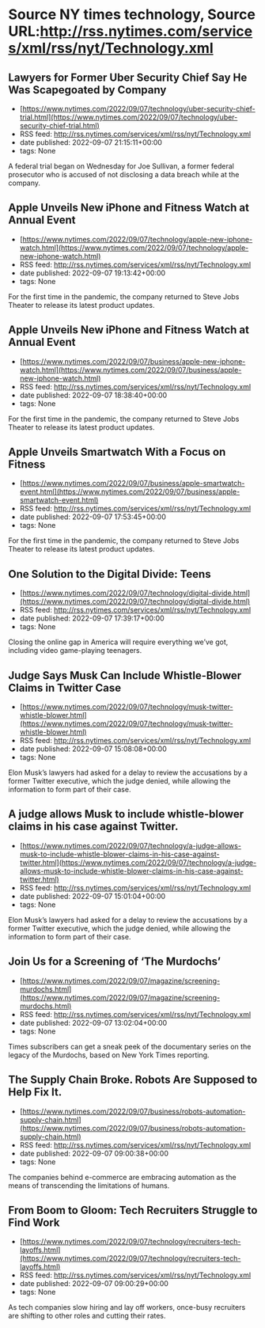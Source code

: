 # Source NY times technology, Source URL:http://rss.nytimes.com/services/xml/rss/nyt/Technology.xml

## Lawyers for Former Uber Security Chief Say He Was Scapegoated by Company
 - [https://www.nytimes.com/2022/09/07/technology/uber-security-chief-trial.html](https://www.nytimes.com/2022/09/07/technology/uber-security-chief-trial.html)
 - RSS feed: http://rss.nytimes.com/services/xml/rss/nyt/Technology.xml
 - date published: 2022-09-07 21:15:11+00:00
 - tags: None

A federal trial began on Wednesday for Joe Sullivan, a former federal prosecutor who is accused of not disclosing a data breach while at the company.

## Apple Unveils New iPhone and Fitness Watch at Annual Event
 - [https://www.nytimes.com/2022/09/07/technology/apple-new-iphone-watch.html](https://www.nytimes.com/2022/09/07/technology/apple-new-iphone-watch.html)
 - RSS feed: http://rss.nytimes.com/services/xml/rss/nyt/Technology.xml
 - date published: 2022-09-07 19:13:42+00:00
 - tags: None

For the first time in the pandemic, the company returned to Steve Jobs Theater to release its latest product updates.

## Apple Unveils New iPhone and Fitness Watch at Annual Event
 - [https://www.nytimes.com/2022/09/07/business/apple-new-iphone-watch.html](https://www.nytimes.com/2022/09/07/business/apple-new-iphone-watch.html)
 - RSS feed: http://rss.nytimes.com/services/xml/rss/nyt/Technology.xml
 - date published: 2022-09-07 18:38:40+00:00
 - tags: None

For the first time in the pandemic, the company returned to Steve Jobs Theater to release its latest product updates.

## Apple Unveils Smartwatch With a Focus on Fitness
 - [https://www.nytimes.com/2022/09/07/business/apple-smartwatch-event.html](https://www.nytimes.com/2022/09/07/business/apple-smartwatch-event.html)
 - RSS feed: http://rss.nytimes.com/services/xml/rss/nyt/Technology.xml
 - date published: 2022-09-07 17:53:45+00:00
 - tags: None

For the first time in the pandemic, the company returned to Steve Jobs Theater to release its latest product updates.

## One Solution to the Digital Divide: Teens
 - [https://www.nytimes.com/2022/09/07/technology/digital-divide.html](https://www.nytimes.com/2022/09/07/technology/digital-divide.html)
 - RSS feed: http://rss.nytimes.com/services/xml/rss/nyt/Technology.xml
 - date published: 2022-09-07 17:39:17+00:00
 - tags: None

Closing the online gap in America will require everything we’ve got, including video game-playing teenagers.

## Judge Says Musk Can Include Whistle-Blower Claims in Twitter Case
 - [https://www.nytimes.com/2022/09/07/technology/musk-twitter-whistle-blower.html](https://www.nytimes.com/2022/09/07/technology/musk-twitter-whistle-blower.html)
 - RSS feed: http://rss.nytimes.com/services/xml/rss/nyt/Technology.xml
 - date published: 2022-09-07 15:08:08+00:00
 - tags: None

Elon Musk’s lawyers had asked for a delay to review the accusations by a former Twitter executive, which the judge denied, while allowing the information to form part of their case.

## A judge allows Musk to include whistle-blower claims in his case against Twitter.
 - [https://www.nytimes.com/2022/09/07/technology/a-judge-allows-musk-to-include-whistle-blower-claims-in-his-case-against-twitter.html](https://www.nytimes.com/2022/09/07/technology/a-judge-allows-musk-to-include-whistle-blower-claims-in-his-case-against-twitter.html)
 - RSS feed: http://rss.nytimes.com/services/xml/rss/nyt/Technology.xml
 - date published: 2022-09-07 15:01:04+00:00
 - tags: None

Elon Musk’s lawyers had asked for a delay to review the accusations by a former Twitter executive, which the judge denied, while allowing the information to form part of their case.

## Join Us for a Screening of ‘The Murdochs’
 - [https://www.nytimes.com/2022/09/07/magazine/screening-murdochs.html](https://www.nytimes.com/2022/09/07/magazine/screening-murdochs.html)
 - RSS feed: http://rss.nytimes.com/services/xml/rss/nyt/Technology.xml
 - date published: 2022-09-07 13:02:04+00:00
 - tags: None

Times subscribers can get a sneak peek of the documentary series on the legacy of the Murdochs, based on New York Times reporting.

## The Supply Chain Broke. Robots Are Supposed to Help Fix It.
 - [https://www.nytimes.com/2022/09/07/business/robots-automation-supply-chain.html](https://www.nytimes.com/2022/09/07/business/robots-automation-supply-chain.html)
 - RSS feed: http://rss.nytimes.com/services/xml/rss/nyt/Technology.xml
 - date published: 2022-09-07 09:00:38+00:00
 - tags: None

The companies behind e-commerce are embracing automation as the means of transcending the limitations of humans.

## From Boom to Gloom: Tech Recruiters Struggle to Find Work
 - [https://www.nytimes.com/2022/09/07/technology/recruiters-tech-layoffs.html](https://www.nytimes.com/2022/09/07/technology/recruiters-tech-layoffs.html)
 - RSS feed: http://rss.nytimes.com/services/xml/rss/nyt/Technology.xml
 - date published: 2022-09-07 09:00:29+00:00
 - tags: None

As tech companies slow hiring and lay off workers, once-busy recruiters are shifting to other roles and cutting their rates.
